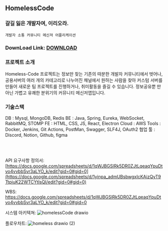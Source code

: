 ## HomelessCode 

### 갈길 잃은 개발자여, 이리오라.

`개발자 소통 커뮤니티 메신져 어플리케이션`

### DownLoad Link: [DOWNLOAD](https://s3.ap-northeast-2.amazonaws.com/homelesscode.shop/homeless-code-win32-x64.zip)








### 프로젝트 소개
Homeless-Code 프로젝트는
정보만 찾는 기존의 따분한 개발자 커뮤니티에서 벗어나,
공용서버의 여러 개의 카테고리로 나누어진 채널에서 원하는 사람을 찾아
커스텀 서버를 만들어 새로운 팀 프로젝트를 진행하거나,
취미활동을 즐길 수 있습니다.
정보공유뿐 만 아닌 가볍고 유쾌한 분위기의 커뮤니티 메신저앱입니다.


### 기술스택 
DB : Mysql, MongoDB, Redis
BE : Java, Spring, Eureka, WebSocket, RabbitMQ, STOMP
FE : HTML, CSS, JS, React, Electron
Cloud : AWS
Tools : Docker, Jenkins, Git Actions, PostMan, Swagger, SLF4J, OAuth2
협업 툴 : Discord, Notion, Github, figma 

<br><br>

API 요구사항 정의서: [https://docs.google.com/spreadsheets/d/1qWJBGSlRk5DR0ZJtLqeaqYpuDtvo4vvbbSvr3aLYO_k/edit?gid=0#gid=0](https://docs.google.com/spreadsheets/d/1yinpa_admUBsbwgxIcKAizQyT9TtpiuK22WTCYtIsQI/edit?gid=0#gid=0)






WBS: https://docs.google.com/spreadsheets/d/1qWJBGSlRk5DR0ZJtLqeaqYpuDtvo4vvbbSvr3aLYO_k/edit?gid=0#gid=0


시스템 아키텍쳐:
![homelessCode drawio](https://github.com/user-attachments/assets/5e2f090e-4035-49be-a4fa-78d057d67c18)




플로우차트: 
![homeless drawio (2)](https://github.com/user-attachments/assets/56e52bff-469c-4cef-9c80-a08a5da84483)


